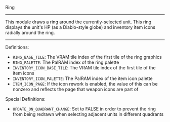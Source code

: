 
Ring

---

This module draws a ring around the currently-selected unit. This ring displays the unit's HP (as a Diablo-style globe) and inventory item icons radially around the ring.

---

Definitions:

  * `RING_BASE_TILE`: The VRAM tile index of the first tile of the ring graphics
  * `RING_PALETTE`: The PalRAM index of the ring palette
  * `INVENTORY_ICON_BASE_TILE`: The VRAM tile index of the first tile of the item icons
  * `INVENTORY_ICON_PALETTE`: The PalRAM index of the item icon palette
  * `ITEM_ICON_PAGE`: If the icon rework is enabled, the value of this can be nonzero and reflects the page that weapon icons are part of

Special Definitions:

  * `UPDATE_ON_QUADRANT_CHANGE`: Set to FALSE in order to prevent the ring from being redrawn when selecting adjacent units in different quadrants
